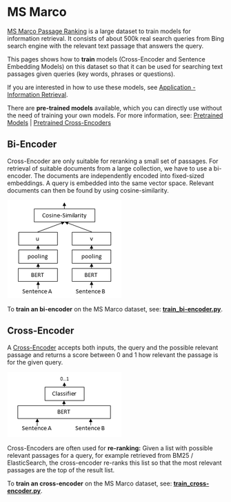 # MS Marco
[MS Marco Passage Ranking](https://github.com/microsoft/MSMARCO-Passage-Ranking) is a large dataset to train models for information retrieval. It consists of about 500k real search queries from Bing search engine with the relevant text passage that answers the query.

This pages shows how to **train** models (Cross-Encoder and Sentence Embedding Models) on this dataset so that it can be used for searching text passages given queries (key words, phrases or questions).

If you are interested in how to use these models, see [Application - Information Retrieval](../../applications/information-retrieval/README.md).

There are **pre-trained models** available, which you can directly use without the need of training your own models. For more information, see: [Pretrained Models](https://www.sbert.net/docs/pretrained_models.html) | [Pretrained Cross-Encoders](https://www.sbert.net/docs/pretrained_cross-encoders.html)



## Bi-Encoder

Cross-Encoder are only suitable for reranking a small set of passages. For retrieval of suitable documents from a large collection, we have to use a bi-encoder. The documents are independently encoded into fixed-sized embeddings. A query is embedded into the same vector space. Relevant documents can then be found by using cosine-similarity.

![BiEncoder](https://raw.githubusercontent.com/UKPLab/sentence-transformers/master/docs/img/BiEncoder.png)

To **train an bi-encoder** on the MS Marco dataset, see: **[train_bi-encoder.py](train_bi-encoder.py)**.


## Cross-Encoder
A [Cross-Encoder](https://www.sbert.net/examples/applications/cross-encoder/README.html) accepts both inputs, the query and the possible relevant passage and returns a score between 0 and 1 how relevant the passage is for the given query.

![CrossEncoder](https://raw.githubusercontent.com/UKPLab/sentence-transformers/master/docs/img/CrossEncoder.png)

Cross-Encoders are often used for **re-ranking:** Given a list with possible relevant passages for a query, for example retrieved from BM25 / ElasticSearch, the cross-encoder re-ranks this list so that the most relevant passages are the top of the result list. 

To **train an cross-encoder** on the MS Marco dataset, see: **[train_cross-encoder.py](train_cross-encoder.py)**.